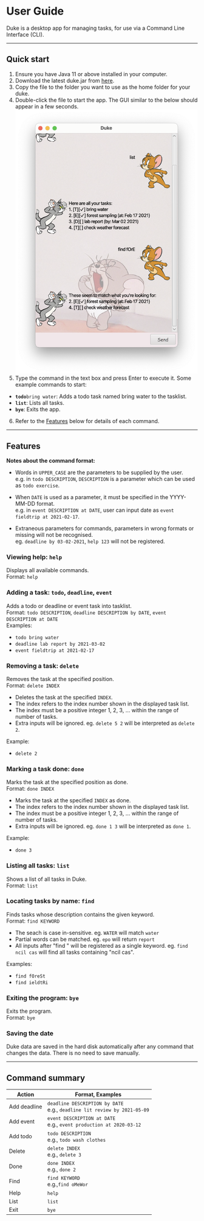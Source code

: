 # User Guide
Duke is a desktop app for managing tasks, for use via a Command Line Interface (CLI).

--------------------------------------------------------------------------------------------------------------------
## Quick start
1. Ensure you have Java 11 or above installed in your computer.
2. Download the latest duke.jar from [here](https://github.com/zhengruoxin/ip/releases/tag/A-Release).
3. Copy the file to the folder you want to use as the home folder for your duke.
4. Double-click the file to start the app. The GUI similar to the below should appear in a few seconds.
![screenshot of ui](Ui.png)
5. Type the command in the text box and press Enter to execute it. Some example commands to start:
* **`todo`**`bring water`: Adds a todo task named bring water to the tasklist.
* **`list`**: Lists all tasks.
* **`bye`**: Exits the app.
6. Refer to the [Features](#features) below for details of each command.

--------------------------------------------------------------------------------------------------------------------
## Features
**Notes about the command format:**
- Words in `UPPER_CASE` are the parameters to be supplied by the user.\
  e.g. in `todo DESCRIPTION`, `DESCRIPTION` is a parameter which can be used as `todo exercise`.

- When `DATE` is used as a parameter, it must be specified in the YYYY-MM-DD format.\
e.g. in `event DESCRIPTION at DATE`, user can input date as `event fieldtrip at 2021-02-17`.
  
- Extraneous parameters for commands, parameters in wrong formats or missing will not be recognised.\
eg. `deadline by 03-02-2021`, `help 123` will not be registered.
  
### Viewing help: `help`
Displays all available commands.\
Format: `help`

### Adding a task: `todo`, `deadline`, `event`
Adds a todo or deadline or event task into tasklist.\
Format: `todo DESCRIPTION`, `deadline DESCRIPTION by DATE`, `event DESCRIPTION at DATE`\
Examples:
- `todo bring water`
- `deadline lab report by 2021-03-02`
- `event fieldtrip at 2021-02-17`

### Removing a task: `delete`
Removes the task at the specified position.\
Format: `delete INDEX`
- Deletes the task at the specified `INDEX`.
- The index refers to the index number shown in the displayed task list.
- The index must be a positive integer 1, 2, 3, …​ within the range of number of tasks.
- Extra inputs will be ignored. eg. `delete 5 2` will be interpreted as `delete 2`.

Example:
- `delete 2`

### Marking a task done: `done`
Marks the task at the specified position as done.\
Format: `done INDEX`
- Marks the task at the specified `INDEX` as done.
- The index refers to the index number shown in the displayed task list. 
- The index must be a positive integer 1, 2, 3, …​ within the range of number of tasks.
- Extra inputs will be ignored. eg. `done 1 3` will be interpreted as `done 1`.

Example:
- `done 3`

### Listing all tasks: `list`
Shows a list of all tasks in Duke.\
Format: `list`

### Locating tasks by name: `find`
Finds tasks whose description contains the given keyword.\
Format: `find KEYWORD`
- The seach is case in-sensitive. eg. `WATER` will match `water`
- Partial words can be matched. eg. `epo` will return `report`
- All inputs after "find " will be registered as a single keyword. eg. `find ncil cas` will find all tasks containing "ncil cas".
  
Examples:
- `find fOreSt`
- `find ieldtRi`

### Exiting the program: `bye`
Exits the program.\
Format: `bye`

### Saving the date
Duke data are saved in the hard disk automatically after any command that changes the data. There is no need to save manually.

--------------------------------------------------------------------------------------------------------------------
## Command summary

Action | Format, Examples
--------|------------------
Add deadline |`deadline DESCRIPTION by DATE`<br> e.g., `deadline lit review by 2021-05-09`
Add event | `event DESCRIPTION at DATE`<br> e.g., `event production at 2020-03-12`
Add todo | `todo DESCRIPTION`<br> e.g., `todo wash clothes`
Delete | `delete INDEX`<br> e.g., `delete 3`
Done | `done INDEX`<br> e.g., `done 2`
Find | `find KEYWORD`<br> e.g.,`find oMeWor`
Help | `help`
List | `list`
Exit | `bye`
